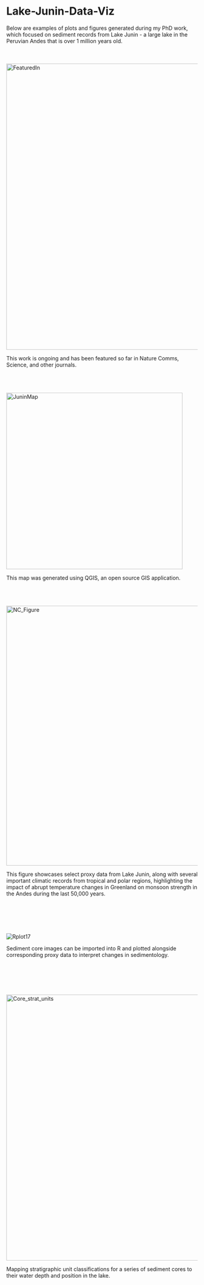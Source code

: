 # Lake-Junin-Data-Viz

Below are examples of plots and figures generated during my PhD work, which focused on sediment records from Lake Junin - a large lake in the Peruvian Andes that is over 1 million years old.
<br></br>
<br></br>
<img width="752" alt="FeaturedIn" src="https://github.com/ariellewoods/Lake-Junin-Data-Viz/assets/133836011/156d5db5-fdc0-4d8b-b370-fad627b12585">

This work is ongoing and has been featured so far in Nature Comms, Science, and other journals. 
<br></br>
<br></br>


<img width="464" alt="JuninMap" src="https://github.com/ariellewoods/Lake-Junin-Data-Viz/assets/133836011/daf78170-82ae-4562-94f0-40ef6cdd7fb9">

This map was generated using QGIS, an open source GIS application.
<br></br>
<br></br>


<img width="683" alt="NC_Figure" src="https://github.com/ariellewoods/Lake-Junin-Data-Viz/assets/133836011/5250913d-3683-49bf-beee-03f6de822748">


This figure showcases select proxy data from Lake Junin, along with several important climatic records from tropical and polar regions, highlighting the impact of abrupt temperature changes in Greenland on monsoon strength in the Andes during the last 50,000 years.

<br></br>
<br></br>

![Rplot17](https://github.com/ariellewoods/Lake-Junin-Data-Viz/assets/133836011/8d6e927c-8a29-4461-a6c4-22060d035b53)

Sediment core images can be imported into R and plotted alongside corresponding proxy data to interpret changes in sedimentology.

<br></br>
<br></br>

<img width="699" alt="Core_strat_units" src="https://github.com/ariellewoods/Lake-Junin-Data-Viz/assets/133836011/b5341811-b8fd-4ee3-9d61-5ce6ec3bc280">

Mapping stratigraphic unit classifications for a series of sediment cores to their water depth and position in the lake.

<br></br>
<br></br>





